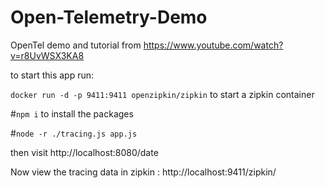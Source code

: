 # Open-Telemetry-Demo
OpenTel demo and tutorial from https://www.youtube.com/watch?v=r8UvWSX3KA8

to start this app run:

`docker run -d -p 9411:9411 openzipkin/zipkin` to start a zipkin container

#`npm i` to install the packages

#`node -r ./tracing.js app.js`

then visit http://localhost:8080/date

Now view the tracing data in zipkin : http://localhost:9411/zipkin/